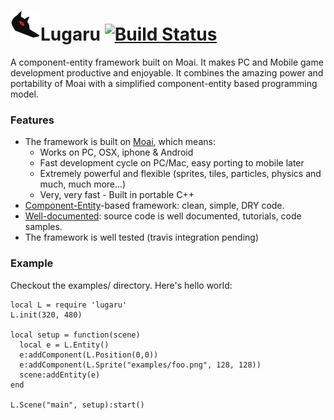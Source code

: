 # ![Lugaru Logo](/logo.png "Lugaru!")Lugaru [![Build Status](https://travis-ci.org/jasonallen/lugaru.png)](https://travis-ci.org/jasonallen/lugaru)

A component-entity framework built on Moai. It makes PC and Mobile game development productive and enjoyable. It combines the amazing power and portability of Moai with a simplified component-entity based programming model.

### Features

* The framework is built on [Moai](http://getmoai.com/ "GetMoai!"), which means:
  * Works on PC, OSX, iphone & Android
  * Fast development cycle on PC/Mac, easy porting to mobile later
  * Extremely powerful and flexible (sprites, tiles, particles, physics and much, much more...)
  * Very, very fast - Built in portable C++
* [Component-Entity](http://en.wikipedia.org/wiki/Entity_component_system)-based framework: clean, simple, DRY code.
* [Well-documented](https://jasonallen.github.com/lugaru): source code is well documented, tutorials, code samples.
* The framework is well tested (travis integration pending)

### Example

Checkout the examples/ directory. Here's hello world:

    local L = require 'lugaru'
    L.init(320, 480)
    
    local setup = function(scene)
      local e = L.Entity()
      e:addComponent(L.Position(0,0))
      e:addComponent(L.Sprite("examples/foo.png", 128, 128))
      scene:addEntity(e)
    end
    
    L.Scene("main", setup):start()
